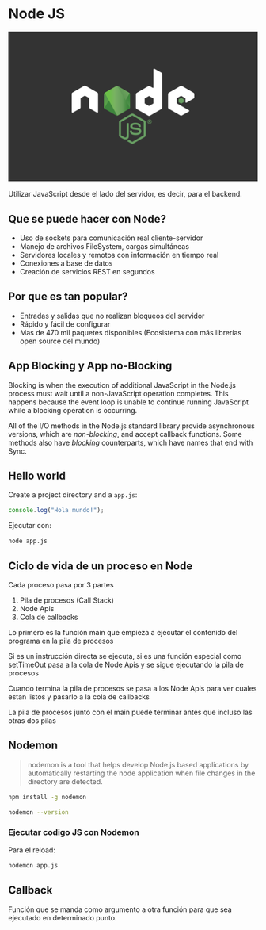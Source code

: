 # Node JS

![]('/img/../../../../static/img/node.png)

Utilizar JavaScript desde el lado del servidor, es decir, para el backend.

## Que se puede hacer con Node?

- Uso de sockets para comunicación real cliente-servidor
- Manejo de archivos FileSystem, cargas simultáneas
- Servidores locales y remotos con información en tiempo real
- Conexiones a base de datos
- Creación de servicios REST en segundos

## Por que es tan popular?

- Entradas y salidas que no realizan bloqueos del servidor
- Rápido y fácil de configurar
- Mas de 470 mil paquetes disponibles (Ecosistema con más librerías open source del mundo)


## App Blocking y App no-Blocking

Blocking is when the execution of additional JavaScript in the Node.js process must wait until a non-JavaScript operation completes. This happens because the event loop is unable to continue running JavaScript while a blocking operation is occurring.

All of the I/O methods in the Node.js standard library provide asynchronous versions, which are *non-blocking*, and accept callback functions. Some methods also have *blocking* counterparts, which have names that end with Sync.

## Hello world

Create a project directory and a `app.js`:

```js
console.log("Hola mundo!");
```

Ejecutar con:

```bash
node app.js
```

## Ciclo de vida de un proceso en Node

Cada proceso pasa por 3 partes

1. Pila de procesos (Call Stack)
2. Node Apis
3. Cola de callbacks

Lo primero es la función main que empieza a ejecutar el contenido del programa en la pila de procesos

Si es un instrucción directa se ejecuta, si es una función especial como setTimeOut pasa a la cola de Node Apis y se sigue ejecutando la pila de procesos

Cuando termina la pila de procesos se pasa a los Node Apis para ver cuales estan listos y pasarlo a la cola de callbacks

La pila de procesos junto con el main puede terminar antes que incluso las otras dos pilas

## Nodemon

> nodemon is a tool that helps develop Node.js based applications by automatically restarting the node application when file changes in the directory are detected.

```bash
npm install -g nodemon
```
```bash
nodemon --version
```

### Ejecutar codigo JS con Nodemon

Para el reload:

```bash
nodemon app.js
```

## Callback

Función que se manda como argumento a otra función para que sea ejecutado en determinado punto.